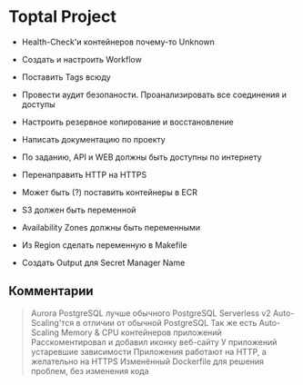 # Toptal Project

- Health-Check'и контейнеров почему-то Unknown
- Создать и настроить Workflow
- Поставить Tags всюду

- Провести аудит безопаности. Проанализировать все соединения и доступы
- Настроить резервное копирование и восстановление

- Написать документацию по проекту

- По заданию, API и WEB должны быть доступны по интернету
- Перенаправить HTTP на HTTPS

- Может быть (?) поставить контейнеры в ECR

- S3 должен быть переменной
- Availability Zones должны быть переменными
- Из Region сделать переменную в Makefile

- Создать Output для Secret Manager Name

## Комментарии

> Aurora PostgreSQL лучше обычного PostgreSQL
> Serverless v2 Auto-Scaling'тся в отличии от обычной PostgreSQL
> Так же есть Auto-Scaling Memory & CPU контейнеров приложений
> Расскоментировал и добавил иконку веб-сайту
> У приложений устаревшие зависимости
> Приложения работают на HTTP, а желательно на HTTPS
> Изменённый Dockerfile для решения проблем, без изменения кода
